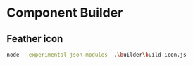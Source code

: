 # Component Builder

## Feather icon

```sh
node --experimental-json-modules  .\builder\build-icon.js
```
